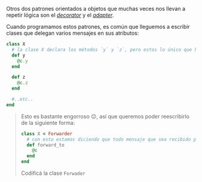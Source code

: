 Otros dos patrones orientados a objetos que muchas veces nos llevan a repetir lógica son el [_decorator_](https://sourcemaking.com/design_patterns/decorator) y el [_adapter_](https://sourcemaking.com/design_patterns/adapter). 

Cuando programamos estos patrones, es común que lleguemos a escribir clases que delegan varios mensajes en sus atributos: 

```ruby
class X
  # la clase X declara los métodos `y` y `z`, pero estos lo único que hacen es delegar en `@c`:  
  def y
    @c.y
  end

  def z
    @c.z
  end

  #..etc..
end
```

> Esto es bastante engorroso :pensive:, así que queremos poder reescribirlo de la siguiente forma: 
> 
> ```ruby
> class X < Forwarder
>   # con esto estamos diciendo que todo mensaje que sea recibido por X y no sea entendido, será delegado a @c 
>   def forward_to
>     @c
>   end
> end
>```
> 
> Codificá la clase `Forwader`